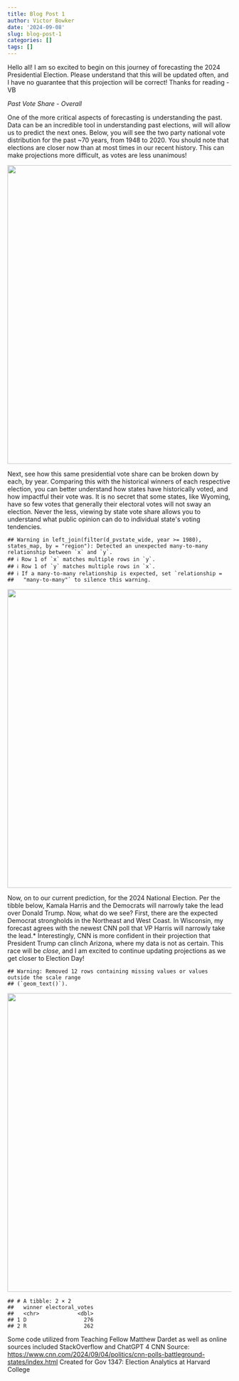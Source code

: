 ```yaml
---
title: Blog Post 1
author: Victor Bowker
date: '2024-09-08'
slug: blog-post-1
categories: []
tags: []
---
```

Hello all! I am so excited to begin on this journey of forecasting the 2024 Presidential Election. Please understand that this will be updated often, and I have no guarantee that this projection will be correct! Thanks for reading - VB


_Past Vote Share - Overall_

One of the more critical aspects of forecasting is understanding the past. Data can be an incredible tool in understanding past elections, will will allow us to predict the next ones. Below, you will see the two party national vote distribution for the past ~70 years, from 1948 to 2020. You should note that elections are closer now than at most times in our recent history. This can make projections more difficult, as votes are less unanimous!















<img src="{{< blogdown/postref >}}index_files/figure-html/unnamed-chunk-8-1.png" width="672" />














Next, see how this same presidential vote share can be broken down by each, by year. Comparing this with the historical winners of each respective election, you can better understand how states have historically voted, and how impactful their vote was. It is no secret that some states, like Wyoming, have so few votes that generally their electoral votes will not sway an election. Never the less, viewing by state vote share allows you to understand what public opinion can do to individual state's voting tendencies.

```
## Warning in left_join(filter(d_pvstate_wide, year >= 1980), states_map, by = "region"): Detected an unexpected many-to-many relationship between `x` and `y`.
## ℹ Row 1 of `x` matches multiple rows in `y`.
## ℹ Row 1 of `y` matches multiple rows in `x`.
## ℹ If a many-to-many relationship is expected, set `relationship =
##   "many-to-many"` to silence this warning.
```

<img src="{{< blogdown/postref >}}index_files/figure-html/unnamed-chunk-14-1.png" width="672" />









Now, on to our current prediction, for the 2024 National Election. Per the tibble below, Kamala Harris and the Democrats will narrowly take the lead over Donald Trump. Now, what do we see? First, there are the expected Democrat strongholds in the Northeast and West Coast. In Wisconsin, my forecast agrees with the newest CNN poll that VP Harris will narrowly take the lead.* Interestingly, CNN is more confident in their projection that President Trump can clinch Arizona, where my data is not as certain. This race will be _close_, and I am excited to continue updating projections as we get closer to Election Day!

```
## Warning: Removed 12 rows containing missing values or values outside the scale range
## (`geom_text()`).
```

<img src="{{< blogdown/postref >}}index_files/figure-html/unnamed-chunk-19-1.png" width="672" />






```
## # A tibble: 2 × 2
##   winner electoral_votes
##   <chr>            <dbl>
## 1 D                  276
## 2 R                  262
```

Some code utilized from Teaching Fellow Matthew Dardet as well as online sources included StackOverflow and ChatGPT 4
CNN Source: https://www.cnn.com/2024/09/04/politics/cnn-polls-battleground-states/index.html
Created for Gov 1347: Election Analytics at Harvard College
